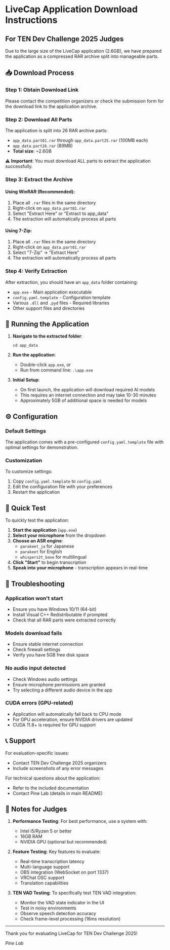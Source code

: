 # LiveCap Application Download Instructions

## For TEN Dev Challenge 2025 Judges

Due to the large size of the LiveCap application (2.6GB), we have prepared the application as a compressed RAR archive split into manageable parts.

## 📥 Download Process

### Step 1: Obtain Download Link
Please contact the competition organizers or check the submission form for the download link to the application archive.

### Step 2: Download All Parts
The application is split into 26 RAR archive parts:
- `app_data.part01.rar` through `app_data.part25.rar` (100MB each)
- `app_data.part26.rar` (89MB)
- **Total size**: ~2.6GB

⚠️ **Important**: You must download ALL parts to extract the application successfully.

### Step 3: Extract the Archive

#### Using WinRAR (Recommended):
1. Place all `.rar` files in the same directory
2. Right-click on `app_data.part01.rar`
3. Select "Extract Here" or "Extract to app_data\"
4. The extraction will automatically process all parts

#### Using 7-Zip:
1. Place all `.rar` files in the same directory
2. Right-click on `app_data.part01.rar`
3. Select "7-Zip" → "Extract Here"
4. The extraction will automatically process all parts

### Step 4: Verify Extraction
After extraction, you should have an `app_data` folder containing:
- `app.exe` - Main application executable
- `config.yaml.template` - Configuration template
- Various `.dll` and `.pyd` files - Required libraries
- Other support files and directories

## 🚀 Running the Application

1. **Navigate to the extracted folder**:
   ```
   cd app_data
   ```

2. **Run the application**:
   - Double-click `app.exe`, or
   - Run from command line: `.\app.exe`

3. **Initial Setup**:
   - On first launch, the application will download required AI models
   - This requires an internet connection and may take 10-30 minutes
   - Approximately 5GB of additional space is needed for models

## ⚙️ Configuration

### Default Settings
The application comes with a pre-configured `config.yaml.template` file with optimal settings for demonstration.

### Customization
To customize settings:
1. Copy `config.yaml.template` to `config.yaml`
2. Edit the configuration file with your preferences
3. Restart the application

## 🎯 Quick Test

To quickly test the application:

1. **Start the application** (`app.exe`)
2. **Select your microphone** from the dropdown
3. **Choose an ASR engine**:
   - `parakeet_ja` for Japanese
   - `parakeet` for English
   - `whispers2t_base` for multilingual
4. **Click "Start"** to begin transcription
5. **Speak into your microphone** - transcription appears in real-time

## 🔧 Troubleshooting

### Application won't start
- Ensure you have Windows 10/11 (64-bit)
- Install Visual C++ Redistributable if prompted
- Check that all RAR parts were extracted correctly

### Models download fails
- Ensure stable internet connection
- Check firewall settings
- Verify you have 5GB free disk space

### No audio input detected
- Check Windows audio settings
- Ensure microphone permissions are granted
- Try selecting a different audio device in the app

### CUDA errors (GPU-related)
- Application will automatically fall back to CPU mode
- For GPU acceleration, ensure NVIDIA drivers are updated
- CUDA 11.8+ is required for GPU support

## 📞 Support

For evaluation-specific issues:
- Contact TEN Dev Challenge 2025 organizers
- Include screenshots of any error messages

For technical questions about the application:
- Refer to the included documentation
- Contact Pine Lab (details in main README)

## 📝 Notes for Judges

1. **Performance Testing**: For best performance, use a system with:
   - Intel i5/Ryzen 5 or better
   - 16GB RAM
   - NVIDIA GPU (optional but recommended)

2. **Feature Testing**: Key features to evaluate:
   - Real-time transcription latency
   - Multi-language support
   - OBS integration (WebSocket on port 1337)
   - VRChat OSC support
   - Translation capabilities

3. **TEN VAD Testing**: To specifically test TEN VAD integration:
   - Monitor the VAD state indicator in the UI
   - Test in noisy environments
   - Observe speech detection accuracy
   - Check frame-level processing (16ms resolution)

---

Thank you for evaluating LiveCap for TEN Dev Challenge 2025!

*Pine Lab*